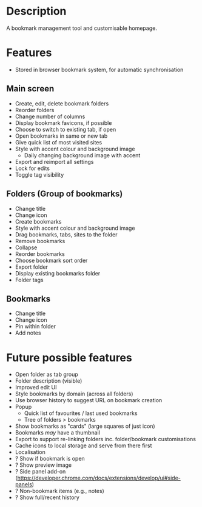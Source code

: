 # Description
A bookmark management tool and customisable homepage.

# Features
- Stored in browser bookmark system, for automatic synchronisation

## Main screen
- Create, edit, delete bookmark folders
- Reorder folders
- Change number of columns
- Display bookmark favicons, if possible
- Choose to switch to existing tab, if open
- Open bookmarks in same or new tab
- Give quick list of most visited sites
- Style with accent colour and background image
  - Daily changing background image with accent
- Export and reimport all settings
- Lock for edits
- Toggle tag visibility

## Folders (Group of bookmarks)
- Change title
- Change icon
- Create bookmarks
- Style with accent colour and background image
- Drag bookmarks, tabs, sites to the folder
- Remove bookmarks
- Collapse
- Reorder bookmarks
- Choose bookmark sort order
- Export folder
- Display existing bookmarks folder
- Folder tags

## Bookmarks
- Change title
- Change icon
- Pin within folder
- Add notes

# Future possible features
- Open folder as tab group
- Folder description (visible)
- Improved edit UI
- Style bookmarks by domain (across all folders)
- Use browser history to suggest URL on bookmark creation
- Popup
  - Quick list of favourites / last used bookmarks
  - Tree of folders > bookmarks
- Show bookmarks as "cards" (large squares of just icon)
- Bookmarks _may_ have a thumbnail
- Export to support re-linking folders inc. folder/bookmark customisations
- Cache icons to local storage and serve from there first
- Localisation
- ? Show if bookmark is open
- ? Show preview image
- ? Side panel add-on (https://developer.chrome.com/docs/extensions/develop/ui#side-panels)
- ? Non-bookmark items (e.g., notes)
- ? Show full/recent history